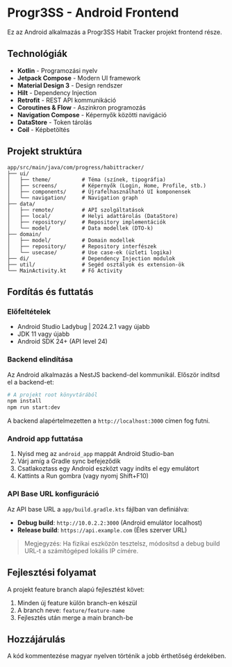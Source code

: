 # Progr3SS - Android Frontend

Ez az Android alkalmazás a Progr3SS Habit Tracker projekt frontend része.

## Technológiák

- **Kotlin** - Programozási nyelv
- **Jetpack Compose** - Modern UI framework
- **Material Design 3** - Design rendszer
- **Hilt** - Dependency Injection
- **Retrofit** - REST API kommunikáció
- **Coroutines & Flow** - Aszinkron programozás
- **Navigation Compose** - Képernyők közötti navigáció
- **DataStore** - Token tárolás
- **Coil** - Képbetöltés

## Projekt struktúra

```
app/src/main/java/com/progress/habittracker/
├── ui/
│   ├── theme/          # Téma (színek, tipográfia)
│   ├── screens/        # Képernyők (Login, Home, Profile, stb.)
│   ├── components/     # Újrafelhasználható UI komponensek
│   └── navigation/     # Navigation graph
├── data/
│   ├── remote/         # API szolgáltatások
│   ├── local/          # Helyi adattárolás (DataStore)
│   ├── repository/     # Repository implementációk
│   └── model/          # Data modellek (DTO-k)
├── domain/
│   ├── model/          # Domain modellek
│   ├── repository/     # Repository interfészek
│   └── usecase/        # Use case-ek (üzleti logika)
├── di/                 # Dependency Injection modulok
├── util/               # Segéd osztályok és extension-ök
└── MainActivity.kt     # Fő Activity

```

## Fordítás és futtatás

### Előfeltételek

- Android Studio Ladybug | 2024.2.1 vagy újabb
- JDK 11 vagy újabb
- Android SDK 24+ (API level 24)

### Backend elindítása

Az Android alkalmazás a NestJS backend-del kommunikál. Először indítsd el a backend-et:

```bash
# A projekt root könyvtárából
npm install
npm run start:dev
```

A backend alapértelmezetten a `http://localhost:3000` címen fog futni.

### Android app futtatása

1. Nyisd meg az `android_app` mappát Android Studio-ban
2. Várj amíg a Gradle sync befejeződik
3. Csatlakoztass egy Android eszközt vagy indíts el egy emulátort
4. Kattints a Run gombra (vagy nyomj Shift+F10)

### API Base URL konfiguráció

Az API base URL a `app/build.gradle.kts` fájlban van definiálva:

- **Debug build**: `http://10.0.2.2:3000` (Android emulátor localhost)
- **Release build**: `https://api.example.com` (Éles szerver URL)

> Megjegyzés: Ha fizikai eszközön tesztelsz, módosítsd a debug build URL-t a számítógéped lokális IP címére.

## Fejlesztési folyamat

A projekt feature branch alapú fejlesztést követ:

1. Minden új feature külön branch-en készül
2. A branch neve: `feature/feature-name`
3. Fejlesztés után merge a main branch-be

## Hozzájárulás

A kód kommentezése magyar nyelven történik a jobb érthetőség érdekében.
